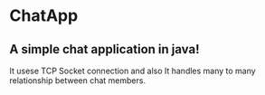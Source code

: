 # ChatApp
## A simple chat application in java!

It usese TCP Socket connection and also It handles many to many relationship between chat members.
